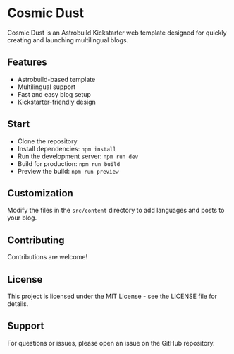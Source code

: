 # Cosmic Dust

Cosmic Dust is an Astrobuild Kickstarter web template designed for quickly creating and launching multilingual blogs.

## Features

- Astrobuild-based template
- Multilingual support
- Fast and easy blog setup
- Kickstarter-friendly design

## Start

- Clone the repository
- Install dependencies: `npm install`
- Run the development server: `npm run dev`
- Build for production: `npm run build`
- Preview the build: `npm run preview`

## Customization

Modify the files in the `src/content` directory to add languages and posts to your blog.

## Contributing

Contributions are welcome!

## License

This project is licensed under the MIT License - see the LICENSE file for details.

## Support

For questions or issues, please open an issue on the GitHub repository.